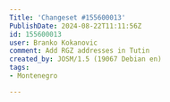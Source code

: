 ```yaml
---
Title: 'Changeset #155600013'
PublishDate: 2024-08-22T11:11:56Z
id: 155600013
user: Branko Kokanovic
comment: Add RGZ addresses in Tutin
created_by: JOSM/1.5 (19067 Debian en)
tags:
- Montenegro

---
```

